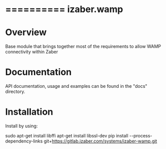 ==========
 izaber.wamp
==========

Overview
========
Base module that brings together most of the requirements to allow WAMP
connectivity within Zaber

Documentation
=============
API documentation, usage and examples can be found in the "docs" directory.

Installation
============
Install by using:

sudo apt-get install libffi apt-get install libssl-dev
pip install --process-dependency-links git+https://gitlab.izaber.com/systems/izaber-wamp.git
